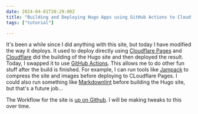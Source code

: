 ```yaml
---
date: 2024-04-01T20:29:00Z
title: "Building and Deploying Hugo Apps using GitHub Actions to Cloudflare Pages"
tags: ["tutorial"]

---
```

It's been a while since I did anything with this site, but today I have modified the way it deploys. It used to deploy directly using [Cloudflare Pages](https://pages.cloudflare.com/) and [Cloudflare](https://cloudflare.com) did the building of the Hugo site and then deployed the result. Today, I swapped it to use [GitHub Actions](https://github.com/features/actions). This allows me to do other fun stuff after the build is finished. For example, I can run tools like [Jampack](https://jampack.divriots.com/) to compress the site and images before deploying to CLoudflare Pages. I could also run something like [Markdownlint](https://github.com/igorshubovych/markdownlint-cli) before building the Hugo site, but that's a future job... 

The Workflow for the site is [up on Github](https://github.com/tiernano/miniblog.tiernanotoole.ie/blob/master/.github/workflows/main.yml). I will be making tweaks to this over time. 